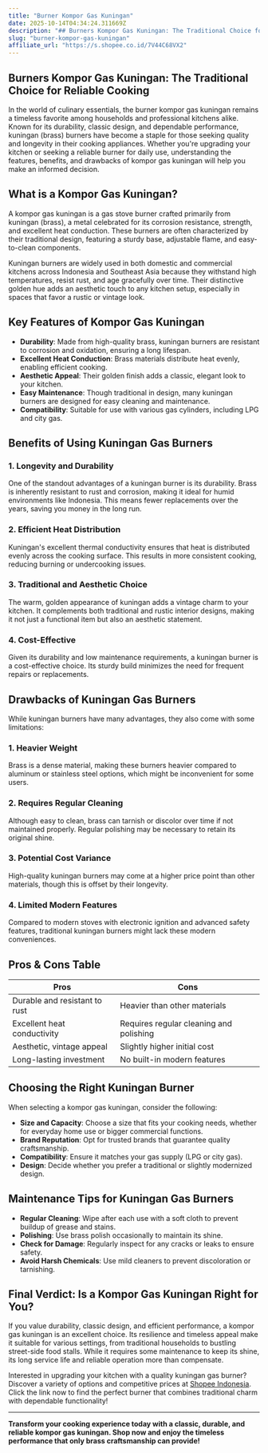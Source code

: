 ```yaml
---
title: "Burner Kompor Gas Kuningan"
date: 2025-10-14T04:34:24.311669Z
description: "## Burners Kompor Gas Kuningan: The Traditional Choice for Reliable Cooking..."
slug: "burner-kompor-gas-kuningan"
affiliate_url: "https://s.shopee.co.id/7V44C68VX2"
---
```

## Burners Kompor Gas Kuningan: The Traditional Choice for Reliable Cooking

In the world of culinary essentials, the burner kompor gas kuningan remains a timeless favorite among households and professional kitchens alike. Known for its durability, classic design, and dependable performance, kuningan (brass) burners have become a staple for those seeking quality and longevity in their cooking appliances. Whether you're upgrading your kitchen or seeking a reliable burner for daily use, understanding the features, benefits, and drawbacks of kompor gas kuningan will help you make an informed decision.

## What is a Kompor Gas Kuningan?

A kompor gas kuningan is a gas stove burner crafted primarily from kuningan (brass), a metal celebrated for its corrosion resistance, strength, and excellent heat conduction. These burners are often characterized by their traditional design, featuring a sturdy base, adjustable flame, and easy-to-clean components.

Kuningan burners are widely used in both domestic and commercial kitchens across Indonesia and Southeast Asia because they withstand high temperatures, resist rust, and age gracefully over time. Their distinctive golden hue adds an aesthetic touch to any kitchen setup, especially in spaces that favor a rustic or vintage look.

## Key Features of Kompor Gas Kuningan

- **Durability**: Made from high-quality brass, kuningan burners are resistant to corrosion and oxidation, ensuring a long lifespan.
- **Excellent Heat Conduction**: Brass materials distribute heat evenly, enabling efficient cooking.
- **Aesthetic Appeal**: Their golden finish adds a classic, elegant look to your kitchen.
- **Easy Maintenance**: Though traditional in design, many kuningan burners are designed for easy cleaning and maintenance.
- **Compatibility**: Suitable for use with various gas cylinders, including LPG and city gas.

## Benefits of Using Kuningan Gas Burners

### 1. Longevity and Durability

One of the standout advantages of a kuningan burner is its durability. Brass is inherently resistant to rust and corrosion, making it ideal for humid environments like Indonesia. This means fewer replacements over the years, saving you money in the long run.

### 2. Efficient Heat Distribution

Kuningan's excellent thermal conductivity ensures that heat is distributed evenly across the cooking surface. This results in more consistent cooking, reducing burning or undercooking issues.

### 3. Traditional and Aesthetic Choice

The warm, golden appearance of kuningan adds a vintage charm to your kitchen. It complements both traditional and rustic interior designs, making it not just a functional item but also an aesthetic statement.

### 4. Cost-Effective

Given its durability and low maintenance requirements, a kuningan burner is a cost-effective choice. Its sturdy build minimizes the need for frequent repairs or replacements.

## Drawbacks of Kuningan Gas Burners

While kuningan burners have many advantages, they also come with some limitations:

### 1. Heavier Weight

Brass is a dense material, making these burners heavier compared to aluminum or stainless steel options, which might be inconvenient for some users.

### 2. Requires Regular Cleaning

Although easy to clean, brass can tarnish or discolor over time if not maintained properly. Regular polishing may be necessary to retain its original shine.

### 3. Potential Cost Variance

High-quality kuningan burners may come at a higher price point than other materials, though this is offset by their longevity.

### 4. Limited Modern Features

Compared to modern stoves with electronic ignition and advanced safety features, traditional kuningan burners might lack these modern conveniences.

## Pros & Cons Table

| Pros                               | Cons                                      |
|-----------------------------------|------------------------------------------|
| Durable and resistant to rust   | Heavier than other materials             |
| Excellent heat conductivity     | Requires regular cleaning and polishing|
| Aesthetic, vintage appeal       | Slightly higher initial cost           |
| Long-lasting investment        | No built-in modern features            |

## Choosing the Right Kuningan Burner

When selecting a kompor gas kuningan, consider the following:

- **Size and Capacity**: Choose a size that fits your cooking needs, whether for everyday home use or bigger commercial functions.
- **Brand Reputation**: Opt for trusted brands that guarantee quality craftsmanship.
- **Compatibility**: Ensure it matches your gas supply (LPG or city gas).
- **Design**: Decide whether you prefer a traditional or slightly modernized design.

## Maintenance Tips for Kuningan Gas Burners

- **Regular Cleaning**: Wipe after each use with a soft cloth to prevent buildup of grease and stains.
- **Polishing**: Use brass polish occasionally to maintain its shine.
- **Check for Damage**: Regularly inspect for any cracks or leaks to ensure safety.
- **Avoid Harsh Chemicals**: Use mild cleaners to prevent discoloration or tarnishing.

## Final Verdict: Is a Kompor Gas Kuningan Right for You?

If you value durability, classic design, and efficient performance, a kompor gas kuningan is an excellent choice. Its resilience and timeless appeal make it suitable for various settings, from traditional households to bustling street-side food stalls. While it requires some maintenance to keep its shine, its long service life and reliable operation more than compensate.

Interested in upgrading your kitchen with a quality kuningan gas burner? Discover a variety of options and competitive prices at [Shopee Indonesia](https://s.shopee.co.id/7V44C68VX2). Click the link now to find the perfect burner that combines traditional charm with dependable functionality!

---

**Transform your cooking experience today with a classic, durable, and reliable kompor gas kuningan. Shop now and enjoy the timeless performance that only brass craftsmanship can provide!**